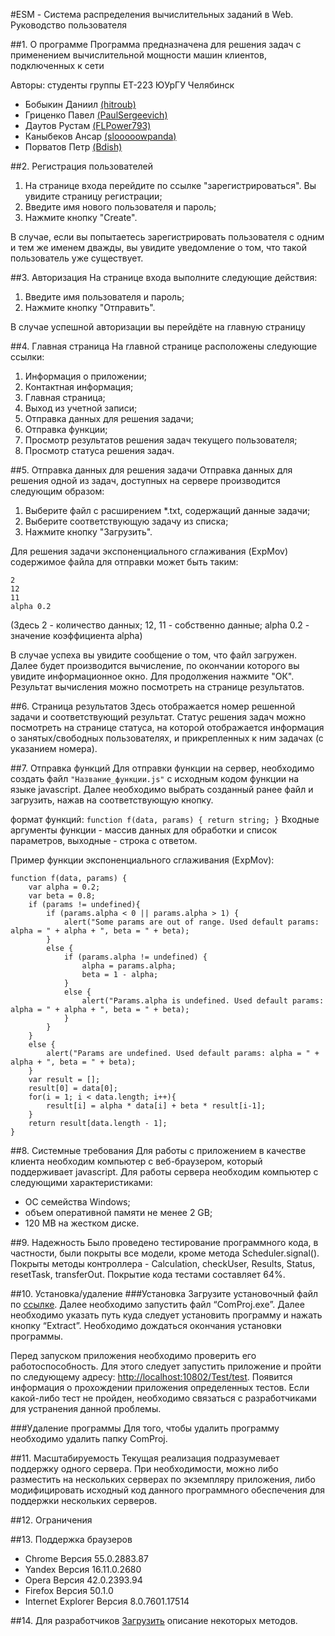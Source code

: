 #ESM - Система распределения вычислительных заданий в Web. Руководство пользователя

##1. О программе
Программа предназначена для решения задач с применением вычислительной мощности машин клиентов, подключенных к сети

Авторы: студенты группы ЕТ-223 ЮУрГУ Челябинск
- Бобыкин Даниил [(hitroub)](https://github.com/hitroub)
- Гриценко Павел [(PaulSergeevich)](https://github.com/PaulSergeevich)
- Даутов Рустам [(FLPower793)](https://github.com/FLPower793)
- Каныбеков Ансар [(slooooowpanda)](https://github.com/slooooowpanda)
- Порватов Петр [(Bdish)](https://github.com/Bdish)

##2. Регистрация пользователей
1. На странице входа перейдите по ссылке "зарегистрироваться". Вы увидите страницу регистрации; 
2. Введите имя нового пользователя и пароль;
3. Нажмите кнопку "Create".

В случае, если вы попытаетесь зарегистрировать пользователя с одним и тем же именем дважды, вы увидите уведомление о том, что такой пользователь уже существует.


##3. Авторизация
На странице входа выполните следующие действия:

1. Введите имя пользователя и пароль;
2. Нажмите кнопку "Отправить".

В случае успешной авторизации вы перейдёте на главную страницу


##4. Главная страница
На главной странице расположены следующие ссылки:

1. Информация о приложении;
2. Контактная информация;
3. Главная страница;
4. Выход из учетной записи;
5. Отправка данных для решения задачи;
6. Отправка функции;
7. Просмотр результатов решения задач текущего пользователя;
8. Просмотр статуса решения задач.


##5. Отправка данных для решения задачи
Отправка данных для решения одной из задач, доступных на сервере производится следующим образом:

1. Выберите файл с расширением *.txt, содержащий данные задачи;
2. Выберите соответствующую задачу из списка;
3. Нажмите кнопку "Загрузить".

Для решения задачи экспоненциального сглаживания (ExpMov) содержимое файла для отправки может быть таким:
```
2
12
11
alpha 0.2
```
(Здесь 2 - количество данных; 12, 11 - собственно данные; alpha 0.2 - значение коэффициента alpha)

В случае успеха вы увидите сообщение о том, что файл загружен. Далее будет производится вычисление, по окончании которого вы увидите информационное окно. Для продолжения нажмите "ОК". Результат вычисления можно посмотреть на странице результатов.

##6. Страница результатов
Здесь отображается номер решенной задачи и соответствующий результат.
Статус решения задач можно посмотреть на странице статуса, на которой отображается информация о занятых/свободных пользователях, и прикрепленных к ним задачах (с указанием номера).

##7. Отправка функций
Для отправки функции на сервер, необходимо создать файл `"Название_функции.js"` с исходным кодом функции на языке javascript. Далее необходимо выбрать созданный ранее файл и загрузить, нажав на соответствующую кнопку.

формат функций: `function f(data, params) { return string; }` Входные аргументы функции - массив данных для обработки и список параметров, выходные - строка с ответом.

Пример функции экспоненциального сглаживания (ExpMov):

```
function f(data, params) {
    var alpha = 0.2;
    var beta = 0.8;
    if (params != undefined){
        if (params.alpha < 0 || params.alpha > 1) {
            alert("Some params are out of range. Used default params: alpha = " + alpha + ", beta = " + beta);
        }
        else {
            if (params.alpha != undefined) {
                alpha = params.alpha;
                beta = 1 - alpha;
            }
            else {
                alert("Params.alpha is undefined. Used default params: alpha = " + alpha + ", beta = " + beta);
            }
        }
    }
    else {
        alert("Params are undefined. Used default params: alpha = " + alpha + ", beta = " + beta);
    }
	var result = [];
	result[0] = data[0];
	for(i = 1; i < data.length; i++){
		result[i] = alpha * data[i] + beta * result[i-1];
	}
	return result[data.length - 1];
}
```
##8. Системные требования
Для работы с приложением в качестве клиента необходим компьютер с веб-браузером, который поддерживает javascript.
Для работы сервера необходим компьютер с следующими характеристиками:
- ОС семейства Windows;
- объем оперативной памяти не менее 2 GB;
- 120 MB на жестком диске.

##9. Надежность
Было проведено тестирование программного кода, в частности, были покрыты все модели, кроме метода Scheduler.signal(). Покрыты методы контроллера - Calculation, checkUser, Results, Status, resetTask, transferOut. Покрытие кода тестами составляет 64%.

##10. Установка/удаление
###Установка
Загрузите установочный файл по [ссылке](https://drive.google.com/file/d/0B2aX55W-WXGibmczcUxJWTZLVXM/view?usp=sharing). Далее необходимо запустить файл “ComProj.exe”. Далее необходимо указать путь куда следует установить программу и нажать кнопку “Extract”. Необходимо дождаться окончания установки программы.

Перед запуском приложения необходимо проверить его работоспособность. Для этого следует запустить приложение и пройти по следующему адресу: [http://localhost:10802/Test/test](http://localhost:10802/Test/test). Появится информация о прохождении приложения определенных тестов. Если какой-либо тест не пройден, необходимо связаться с разработчиками для устранения данной проблемы.

###Удаление программы
Для того, чтобы удалить программу необходимо удалить папку ComProj.

##11. Масштабируемость
Текущая реализация подразумевает поддержку одного сервера. При необходимости, можно либо разместить на нескольких серверах по экземпляру приложения, либо модифицировать исходный код данного программного обеспечения для поддержки нескольких серверов.  

##12. Ограничения

##13. Поддержка браузеров

- Chrome Версия 55.0.2883.87
- Yandex Версия 16.11.0.2680
- Opera Версия 42.0.2393.94
- Firefox Версия 50.1.0
- Internet Explorer Версия 8.0.7601.17514

##14. Для разработчиков
[Загрузить](https://drive.google.com/file/d/0B2aX55W-WXGiOG5rcnNxdUxzQ28/view?usp=sharing) описание некоторых методов.
